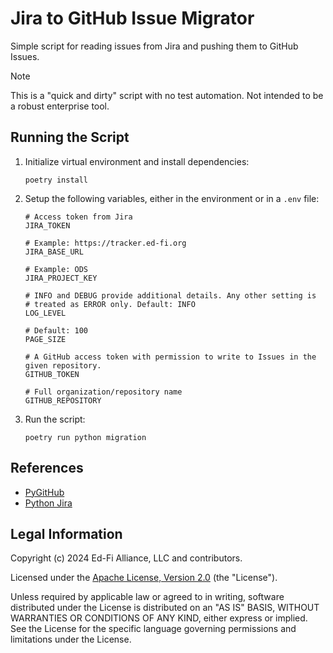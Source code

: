 # Jira to GitHub Issue Migrator

Simple script for reading issues from Jira and pushing them to GitHub Issues.

> [!NOTE]
> This is a "quick and dirty" script with no test automation. Not intended
> to be a robust enterprise tool.

## Running the Script

1. Initialize virtual environment and install dependencies:

   ```shell
   poetry install
   ```

2. Setup the following variables, either in the environment or in a `.env` file:

    ```env
    # Access token from Jira
    JIRA_TOKEN

    # Example: https://tracker.ed-fi.org
    JIRA_BASE_URL

    # Example: ODS
    JIRA_PROJECT_KEY

    # INFO and DEBUG provide additional details. Any other setting is
    # treated as ERROR only. Default: INFO
    LOG_LEVEL

    # Default: 100
    PAGE_SIZE

    # A GitHub access token with permission to write to Issues in the given repository.
    GITHUB_TOKEN

    # Full organization/repository name
    GITHUB_REPOSITORY
    ```

3. Run the script:

   ```shell
   poetry run python migration
   ```

## References

* [PyGitHub](https://pygithub.readthedocs.io/)
* [Python Jira](https://jira.readthedocs.io/)

## Legal Information

Copyright (c) 2024 Ed-Fi Alliance, LLC and contributors.

Licensed under the [Apache License, Version 2.0](../LICENSE) (the "License").

Unless required by applicable law or agreed to in writing, software
distributed under the License is distributed on an "AS IS" BASIS,
WITHOUT WARRANTIES OR CONDITIONS OF ANY KIND, either express or implied.
See the License for the specific language governing permissions and
limitations under the License.
